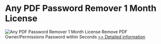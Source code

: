 # Any PDF Password Remover 1 Month License
![Any PDF Password Remover 1 Month License](https://mycommerce.akamaized.net/api/pimages/P300995988/BIG/300995988.PNG)
Remove PDF Owner/Permissions Password within Seconds
[>> Detailed information](https://secure.shareit.com/shareit/product.html?productid=300995988&affiliateid=200057808)